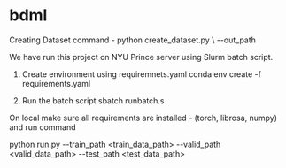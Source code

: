# bdml
Creating Dataset command - 
python create_dataset.py \\<original-folder> --out_path <path to save the data for project>
  
  
We have run this project on NYU Prince server using Slurm batch script.

1. Create environment using requiremnets.yaml
conda env create -f requirements.yaml

2. Run the batch script 
sbatch runbatch.s

On local 
make sure all requirements are installed - (torch, librosa, numpy) and run command

python run.py --train_path <train_data_path> --valid_path <valid_data_path> --test_path <test_data_path>
